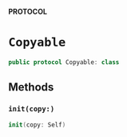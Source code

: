 **PROTOCOL**

# `Copyable`

```swift
public protocol Copyable: class
```

## Methods
### `init(copy:)`

```swift
init(copy: Self)
```
